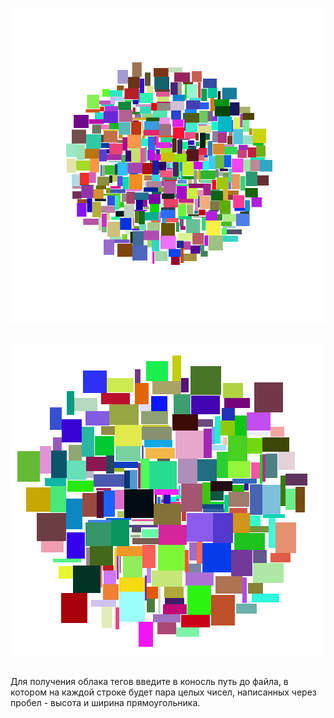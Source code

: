 ﻿![layouter1](layouter1.png)
##
![layouter2](layouter2.png)
##
Для получения облака тегов введите в коносль путь до файла, в котором на каждой 
строке будет пара целых чисел, написанных через пробел - высота и ширина прямоугольника.